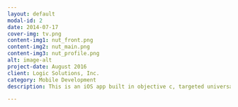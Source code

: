 ```yaml
---
layout: default
modal-id: 2
date: 2014-07-17
cover-img: tv.png
content-img1: nut_front.png
content-img2: nut_main.png
content-img3: nut_profile.png
alt: image-alt
project-date: August 2016
client: Logic Solutions, Inc.
category: Mobile Development
description: This is an iOS app built in objective c, targeted universal device with ios no later that 7.0. Main features of this app includes but not limited to login, signup, and logout, tv program browsing, program searching, reminder setting for liked programs, sharing to social media such as twitter and facebook, etc. The program uses <a href="http://developer.tmsapi.com">the grace api</a>. 

---
```

